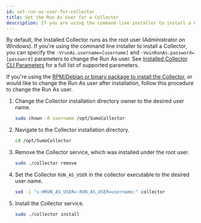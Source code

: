 ```yaml
---
id: set-run-as-user-for-collector
title: Set the Run As User for a Collector
description: If you are using the command-line installer to install a Collector, you can specify the user under whose account the Collector will run.
---
```


By default, the Installed Collector runs as the root user (Administrator on Windows). If you're using the command line installer to install a Collector, you can specify the `-VrunAs.username=[username]` and `-VwinRunAs.password=[password]` parameters to change the Run As user. See [Installed Collector CLI Parameters](parameters-command-line-installer.md) for a full list of supported parameters.

If you're using the [RPM/Debian or binary package to install the Collector](../linux.md), or would like to change the Run As user after installation, follow this procedure to change the Run As user. 

1. Change the Collector installation directory owner to the desired user name.
    ```bash
    sudo chown -R username /opt/SumoCollector
    ```
1. Navigate to the Collector installation directory.
    ```bash
    cd /opt/SumoCollector
    ```
1. Remove the Collector service, which was installed under the root user.
    ```bash
    sudo ./collector remove
    ```
1. Set the Collector `RUN_AS_USER` in the collector executable to the desired user name.
    ```bash
    sed -i "s:#RUN_AS_USER=:RUN_AS_USER=username:" collector
    ```
1. Install the Collector service.
    ```bash
    sudo ./collector install
    ```
